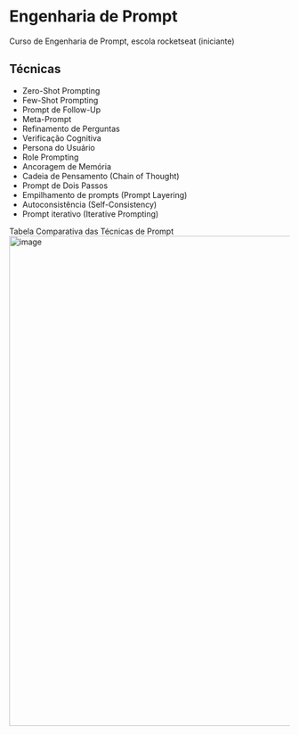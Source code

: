 # Engenharia de Prompt
Curso de Engenharia de Prompt, escola rocketseat (iniciante) 

## Técnicas
- Zero-Shot Prompting
- Few-Shot Prompting
- Prompt de Follow-Up
- Meta-Prompt
- Refinamento de Perguntas
- Verificação Cognitiva
- Persona do Usuário
- Role Prompting
- Ancoragem de Memória
- Cadeia de Pensamento (Chain of Thought)
- Prompt de Dois Passos
- Empilhamento de prompts (Prompt Layering)
- Autoconsistência (Self-Consistency)
- Prompt iterativo (Iterative Prompting)

Tabela Comparativa das Técnicas de Prompt
<img width="762" height="879" alt="image" src="https://github.com/user-attachments/assets/483a3b36-82bd-450f-917e-89d6281d807e" />
